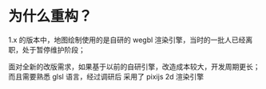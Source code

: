 # 为什么重构？

1.x 的版本中，地图绘制使用的是自研的 wegbl 渲染引擎，当时的一批人已经离职，处于暂停维护阶段；

面对全新的改版需求，如果基于以前的自研引擎，改造成本较大，开发周期更长；
而且需要熟悉 glsl 语言，经过调研后 采用了 pixijs 2d 渲染引擎
